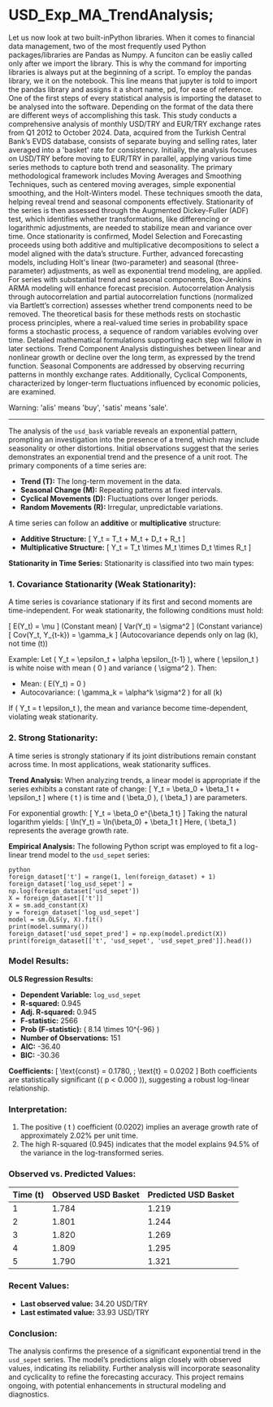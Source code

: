 # USD_Exp_MA_TrendAnalysis;

Let us now look at two built-inPython libraries. When it comes to financial data management, two of the most frequently used Python packages/libraries are Pandas as Numpy. A funciton can be easliy called only after we import the library. This is why the command for importing libraries is always put at the beginning of a script. To employ the pandas library, we it on the notebook. This line means that jupyter is told to import the pandas library and assigns it a short name, pd, for ease of reference. One of the first steps of every statistical analysis is importing the dataset to be analysed into the software. Depending on the format of the data there are different weys of accomplishing this task. This study conducts a comprehensive analysis of monthly USD/TRY and EUR/TRY exchange rates from Q1 2012 to October 2024. Data, acquired from the Turkish Central Bank’s EVDS database, consists of separate buying and selling rates, later averaged into a 'basket' rate for consistency. Initially, the analysis focuses on USD/TRY before moving to EUR/TRY in parallel, applying various time series methods to capture both trend and seasonality. The primary methodological framework includes Moving Averages and Smoothing Techniques, such as centered moving averages, simple exponential smoothing, and the Holt-Winters model. These techniques smooth the data, helping reveal trend and seasonal components effectively. Stationarity of the series is then assessed through the Augmented Dickey-Fuller (ADF) test, which identifies whether transformations, like differencing or logarithmic adjustments, are needed to stabilize mean and variance over time. Once stationarity is confirmed, Model Selection and Forecasting proceeds using both additive and multiplicative decompositions to select a model aligned with the data’s structure. Further, advanced forecasting models, including Holt's linear (two-parameter) and seasonal (three-parameter) adjustments, as well as exponential trend modeling, are applied. For series with substantial trend and seasonal components, Box-Jenkins ARMA modeling will enhance forecast precision. Autocorrelation Analysis through autocorrelation and partial autocorrelation functions (normalized via Bartlett’s correction) assesses whether trend components need to be removed. The theoretical basis for these methods rests on stochastic process principles, where a real-valued time series in probability space forms a stochastic process, a sequence of random variables evolving over time. Detailed mathematical formulations supporting each step will follow in later sections. Trend Component Analysis distinguishes between linear and nonlinear growth or decline over the long term, as expressed by the trend function. Seasonal Components are addressed by observing recurring patterns in monthly exchange rates. Additionally, Cyclical Components, characterized by longer-term fluctuations influenced by economic policies, are examined.

Warning: 'alis' means 'buy', 'satis' means 'sale'.



---
The analysis of the `usd_bask` variable reveals an exponential pattern, prompting an investigation into the presence of a trend, which may include seasonality or other distortions. Initial observations suggest that the series demonstrates an exponential trend and the presence of a unit root. The primary components of a time series are:

- **Trend (T):** The long-term movement in the data.
- **Seasonal Change (M):** Repeating patterns at fixed intervals.
- **Cyclical Movements (D):** Fluctuations over longer periods.
- **Random Movements (R):** Irregular, unpredictable variations.

A time series can follow an **additive** or **multiplicative** structure:

- **Additive Structure:**
  \[ Y_t = T_t + M_t + D_t + R_t \]
- **Multiplicative Structure:**
  \[ Y_t = T_t \times M_t \times D_t \times R_t \]

**Stationarity in Time Series:**
Stationarity is classified into two main types:

### 1. Covariance Stationarity (Weak Stationarity):
A time series is covariance stationary if its first and second moments are time-independent. For weak stationarity, the following conditions must hold:

\[ E(Y_t) = \mu \] (Constant mean)
\[ Var(Y_t) = \sigma^2 \] (Constant variance)
\[ Cov(Y_t, Y_{t-k}) = \gamma_k \] (Autocovariance depends only on lag \(k\), not time \(t\))

Example:
Let \( Y_t = \epsilon_t + \alpha \epsilon_{t-1} \), where \( \epsilon_t \) is white noise with mean \( 0 \) and variance \( \sigma^2 \). Then:

- Mean: \( E(Y_t) = 0 \)
- Autocovariance: \( \gamma_k = \alpha^k \sigma^2 \) for all \(k\)

If \( Y_t = t \epsilon_t \), the mean and variance become time-dependent, violating weak stationarity.

### 2. Strong Stationarity:
A time series is strongly stationary if its joint distributions remain constant across time. In most applications, weak stationarity suffices.

**Trend Analysis:**
When analyzing trends, a linear model is appropriate if the series exhibits a constant rate of change:
\[ Y_t = \beta_0 + \beta_1 t + \epsilon_t \]
where \( t \) is time and \( \beta_0 \), \( \beta_1 \) are parameters.

For exponential growth:
\[ Y_t = \beta_0 e^{\beta_1 t} \]
Taking the natural logarithm yields:
\[ \ln(Y_t) = \ln(\beta_0) + \beta_1 t \]
Here, \( \beta_1 \) represents the average growth rate.

**Empirical Analysis:**
The following Python script was employed to fit a log-linear trend model to the `usd_sepet` series:

```
python
foreign_dataset['t'] = range(1, len(foreign_dataset) + 1)
foreign_dataset['log_usd_sepet'] = np.log(foreign_dataset['usd_sepet'])
X = foreign_dataset[['t']]
X = sm.add_constant(X)
y = foreign_dataset['log_usd_sepet']
model = sm.OLS(y, X).fit()
print(model.summary())
foreign_dataset['usd_sepet_pred'] = np.exp(model.predict(X))
print(foreign_dataset[['t', 'usd_sepet', 'usd_sepet_pred']].head())
```

### Model Results:

**OLS Regression Results:**

- **Dependent Variable:** `log_usd_sepet`
- **R-squared:** 0.945
- **Adj. R-squared:** 0.945
- **F-statistic:** 2566
- **Prob (F-statistic):** \( 8.14 \times 10^{-96} \)
- **Number of Observations:** 151
- **AIC:** -36.40
- **BIC:** -30.36

**Coefficients:**
\[ \text{const} = 0.1780, \; \text{t} = 0.0202 \]
Both coefficients are statistically significant (\( p < 0.000 \)), suggesting a robust log-linear relationship.

### Interpretation:
1. The positive \( t \) coefficient (0.0202) implies an average growth rate of approximately 2.02% per unit time.
2. The high R-squared (0.945) indicates that the model explains 94.5% of the variance in the log-transformed series.

### Observed vs. Predicted Values:
| Time (t) | Observed USD Basket | Predicted USD Basket |
|----------|---------------------|-----------------------|
| 1        | 1.784              | 1.219                |
| 2        | 1.801              | 1.244                |
| 3        | 1.820              | 1.269                |
| 4        | 1.809              | 1.295                |
| 5        | 1.790              | 1.321                |

### Recent Values:
- **Last observed value:** 34.20 USD/TRY
- **Last estimated value:** 33.93 USD/TRY

### Conclusion:
The analysis confirms the presence of a significant exponential trend in the `usd_sepet` series. The model’s predictions align closely with observed values, indicating its reliability. Further analysis will incorporate seasonality and cyclicality to refine the forecasting accuracy. This project remains ongoing, with potential enhancements in structural modeling and diagnostics.


